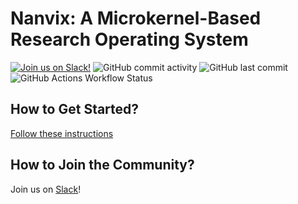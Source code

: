 # Nanvix: A Microkernel-Based Research Operating System

[![Join us on Slack!](https://img.shields.io/badge/chat-on%20Slack-e01563.svg)](https://join.slack.com/t/nanvix/shared_invite/zt-1yu30bs28-nsNmw8IwCyh6MBBV~B~X7w)
![GitHub commit activity](https://img.shields.io/github/commit-activity/m/nanvix/nanvix)
![GitHub last commit](https://img.shields.io/github/last-commit/nanvix/nanvix)
![GitHub Actions Workflow Status](https://img.shields.io/github/actions/workflow/status/nanvix/nanvix/x86.yml?branch=dev&label=CI)

## How to Get Started?

[Follow these instructions](https://github.com/nanvix/nanvix/blob/dev/README.md#documentation)
  
## How to Join the Community?

Join us on [Slack](https://join.slack.com/t/nanvix/shared_invite/zt-1yu30bs28-nsNmw8IwCyh6MBBV~B~X7w)!
